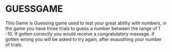 # GUESSGAME
This Game is Guessing game used to test your great ability with numbers, in the game you have three trials to guess a number between the range of 1 -10.
If gotten correctly you would receive a congratulatory message. if gotten wrong you will be asked to try again, after exausthing your number of trials.
